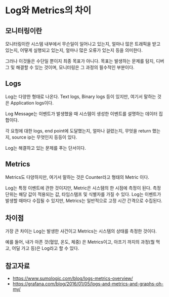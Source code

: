 # Log와 Metrics의 차이



## 모니터링이란

모니터링이란 시스템 내부에서 무슨일이 일어나고 있는지, 얼마나 많은 트래픽을 받고 있는지, 어떻게 실행되고 있는지, 얼마나 많은 오류가 있는지 등을 의미한다.

그러나 이것들은 수단일 뿐이지 최종 목표가 아니다. 목표는 발생하는 문제를 탐지, 디버그 및 해결할 수 있는 것이며, 모니터링은 그 과정의 필수적인 부분이다.

## 

## Logs

Log는 다양한 형태로 나온다.  Text logs, Binary logs 등이 있지만, 여기서 말하는 것은 Application logs이다.

Log Message는 이벤트가 발생했을 때 시스템이 생성한 이벤트를 설명하는 데이터 집합이다.

각 요청에 대한 logs, end point에 도달했는지, 얼마나 걸렸는지, 무엇을 return 했는지, source ip는 무엇인지 등등이 있다.

Log는 해결하고 있는 문제를 푸는 단서이다.



## **Metrics**

Metrics도 다양하지만, 여기서 말하는 것은 Counter라고 형태의 Metric 이다.

Log는 특정 이벤트에 관한 것이지만, Metric은 시스템의 한 시점에 측정이 된다. 측정 단위는 해당 값이 적용되는 값, 타임스탬프 및 식별자를 가질 수 있다. Log는 이벤트가 발생할 때마다 수집될 수 있지만, Metrics는 일반적으로 고정 시간 간격으로 수집된다.



## 차이점

가장 큰 차이는 Log는 발생한 사건이고 Metrics는 시스템의 상태를 측정한 것이다.

예를 들어, 내가 아픈 것(혈압, 온도, 체중) 은 Metrics이고, 아프기 까지의 과정(뭘 먹고, 어딜 가고 등)은 Log라고 할 수 있다.



## 참고자료

-  https://www.sumologic.com/blog/logs-metrics-overview/ 
-  https://grafana.com/blog/2016/01/05/logs-and-metrics-and-graphs-oh-my/ 
